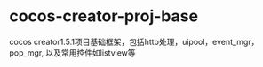 # cocos-creator-proj-base
cocos creator1.5.1项目基础框架，包括http处理，uipool，event_mgr，pop_mgr, 以及常用控件如listview等
